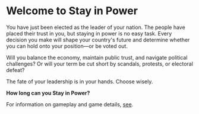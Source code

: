 # Welcome to Stay in Power

You have just been elected as the leader of your nation. The people have placed
their trust in you, but staying in power is no easy task. Every decision you
make will shape your country's future and determine whether you can hold onto
your position—or be voted out.

Will you balance the economy, maintain public trust, and navigate political
challenges? Or will your term be cut short by scandals, protests, or electoral
defeat?

The fate of your leadership is in your hands. Choose wisely.

**How long can you Stay in Power?**

For information on gameplay and game details, [see](/docs/README.md).
